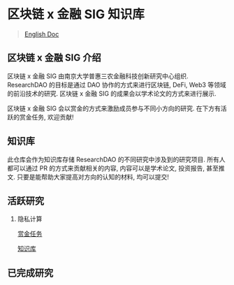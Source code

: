# 区块链 x 金融 SIG 知识库

> [English Doc](./README.md)

## 区块链 x 金融 SIG 介绍

区块链 x 金融 SIG 由南京大学普惠三农金融科技创新研究中心组织. ResearchDAO 的目标是通过 DAO 协作的方式来进行区块链, DeFi, Web3 等领域的前沿技术的研究. 区块链 x 金融 SIG 的成果会以学术论文的方式来进行展示.

区块链 x 金融 SIG 会以赏金的方式来激励成员参与不同小方向的研究. 在下方有活跃的赏金任务, 欢迎贡献!

## 知识库

此仓库会作为知识库存储 ResearchDAO 的不同研究中涉及到的研究项目. 所有人都可以通过 PR 的方式来贡献相关的内容, 内容可以是学术论文, 投资报告, 甚至推文. 只要是能帮助大家提高对方向的认知的材料, 均可以提交!

## 活跃研究

1. 隐私计算

    [赏金任务](https://github.com/DigitalFinanceAndWorldSIG/Privacy-Preserving-Computing)

    [知识库](./Privacy-Preserving-Computing/)

## 已完成研究

